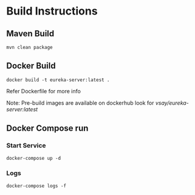 # Build Instructions 

## Maven Build 
```
mvn clean package 
```

## Docker Build 

```
docker build -t eureka-server:latest .
```
Refer Dockerfile for more info 

Note: Pre-build images are available on dockerhub look for *vsay/eureka-server:latest*


## Docker Compose run 

### Start Service 
```
docker-compose up -d 
```

### Logs 
```
docker-compose logs -f 
```

